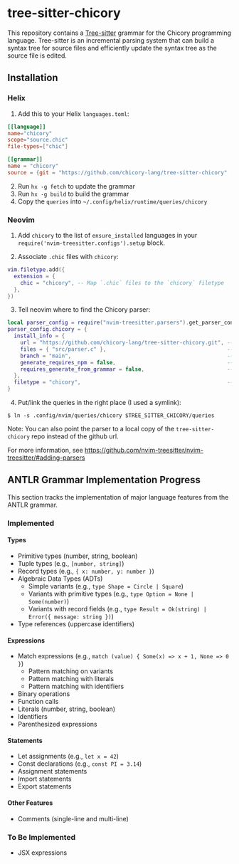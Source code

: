 # tree-sitter-chicory

This repository contains a [Tree-sitter](https://tree-sitter.github.io/tree-sitter/) grammar for the Chicory programming language. Tree-sitter is an incremental parsing system that can build a syntax tree for source files and efficiently update the syntax tree as the source file is edited.

## Installation

### Helix

1. Add this to your Helix `languages.toml`:

```toml
[[language]]
name="chicory"
scope="source.chic"
file-types=["chic"]

[[grammar]]
name = "chicory"
source = {git = "https://github.com/chicory-lang/tree-sitter-chicory" , rev="CHANGE ME: target commit hash, probably latest for now"}
```

2. Run `hx -g fetch` to update the grammar
3. Run `hx -g build` to build the grammar
4. Copy the `queries` into `~/.config/helix/runtime/queries/chicory`

### Neovim

1. Add `chicory` to the list of `ensure_installed` languages in your `require('nvim-treesitter.configs').setup` block.

2. Associate `.chic` files with `chicory`:

```lua
vim.filetype.add({
  extension = {
    chic = "chicory", -- Map `.chic` files to the `chicory` filetype
  },
})
```

3. Tell neovim where to find the Chicory parser:

```lua
local parser_config = require("nvim-treesitter.parsers").get_parser_configs()
parser_config.chicory = {
  install_info = {
    url = "https://github.com/chicory-lang/tree-sitter-chicory.git", -- Replace with your grammar repository
    files = { "src/parser.c" },                                      -- Add other files like `src/scanner.c` if needed
    branch = "main",                                                 -- Replace with the appropriate branch
    generate_requires_npm = false,                                   -- Set to true if your grammar requires npm
    requires_generate_from_grammar = false,                          -- Set to true if you need to generate the parser
  },
  filetype = "chicory",                                              -- Associate the parser with your language's filetype
}
```

4. Put/link the queries in the right place (I used a symlink):

```
$ ln -s .config/nvim/queries/chicory $TREE_SITTER_CHICORY/queries
```

Note: You can also point the parser to a local copy of the `tree-sitter-chicory` repo instead of the github url.

For more information, see https://github.com/nvim-treesitter/nvim-treesitter/#adding-parsers

## ANTLR Grammar Implementation Progress

This section tracks the implementation of major language features from the ANTLR grammar.

### Implemented

#### Types

- Primitive types (number, string, boolean)
- Tuple types (e.g., `[number, string]`)
- Record types (e.g., `{ x: number, y: number }`)
- Algebraic Data Types (ADTs)
  - Simple variants (e.g., `type Shape = Circle | Square`)
  - Variants with primitive types (e.g., `type Option = None | Some(number)`)
  - Variants with record fields (e.g., `type Result = Ok(string) | Error({ message: string })`)
- Type references (uppercase identifiers)

#### Expressions

- Match expressions (e.g., `match (value) { Some(x) => x + 1, None => 0 }`)
  - Pattern matching on variants
  - Pattern matching with literals
  - Pattern matching with identifiers
- Binary operations
- Function calls
- Literals (number, string, boolean)
- Identifiers
- Parenthesized expressions

#### Statements
- Let assignments (e.g., `let x = 42`)
- Const declarations (e.g., `const PI = 3.14`)
- Assignment statements
- Import statements
- Export statements

#### Other Features
- Comments (single-line and multi-line)

### To Be Implemented

- JSX expressions

